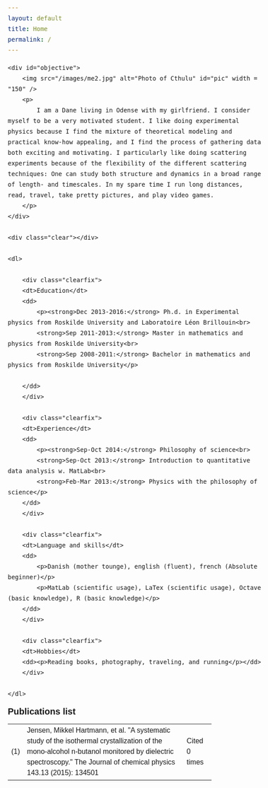 ```yaml
---
layout: default
title: Home
permalink: /
---
```


<script>
  (function(i,s,o,g,r,a,m){i['GoogleAnalyticsObject']=r;i[r]=i[r]||function(){
  (i[r].q=i[r].q||[]).push(arguments)},i[r].l=1*new Date();a=s.createElement(o),
  m=s.getElementsByTagName(o)[0];a.async=1;a.src=g;m.parentNode.insertBefore(a,m)
  })(window,document,'script','//www.google-analytics.com/analytics.js','ga');

  ga('create', 'UA-58194853-1', 'auto');
  ga('send', 'pageview');

</script>

<style type="text/css">
* { margin: 0; padding: 0; }
body { font: 16px Helvetica, Sans-Serif; line-height: 24px; background: url(images/noise.jpg); }
.clear { clear: both; }
.cite {float: right; font-size: 10px;}
#pic { float: right; padding: 0px 0px 30px 40px; }
h1 { margin: 0 0 16px 0; padding: 0 0 16px 0; font-size: 42px; font-weight: bold; letter-spacing: -2px; border-bottom: 1px solid #999; }
h2 { font-size: 20px; margin: 0 0 6px 0; position: relative; }
h2 span { position: absolute; bottom: 0; right: 0; font-style: italic; font-family: Georgia, Serif; font-size: 16px; color: #999; font-weight: normal; }
p { margin: 0 0 16px 0; }
a { color: #999; text-decoration: none;}
ul { margin: 0 0 32px 17px; }

#objective p { font-family: Georgia, Serif; font-style: italic; color: #666; }
dl { padding-top: 40px; }
dt { 
    width: 130px;
    font-style: italic;
    font-weight: bold;
    font-size: 18px;
    text-align: right; 
    padding: 0 26px 0 0;
    float: left;
    height: 100px;
    border-right: 1px solid #999; 
}

dd p {
    padding-left: 180px;
}

dl .clearfix {
    padding-bottom: 20px;
}
</style>

<div id="page-wrap">
        
    <div id="objective">
        <img src="/images/me2.jpg" alt="Photo of Cthulu" id="pic" width = "150" />
        <p>
            I am a Dane living in Odense with my girlfriend. I consider myself to be a very motivated student. I like doing experimental physics because I find the mixture of theoretical modeling and practical know-how appealing, and I find the process of gathering data both exciting and motivating. I particularly like doing scattering experiments because of the flexibility of the different scattering techniques: One can study both structure and dynamics in a broad range of length- and timescales. In my spare time I run long distances, read, travel, take pretty pictures, and play video games. 
        </p>
    </div>
    
    <div class="clear"></div>
    
    <dl>

        <div class="clearfix">
        <dt>Education</dt>
        <dd>
            <p><strong>Dec 2013-2016:</strong> Ph.d. in Experimental physics from Roskilde University and Laboratoire Léon Brillouin<br>
            <strong>Sep 2011-2013:</strong> Master in mathematics and physics from Roskilde University<br>
            <strong>Sep 2008-2011:</strong> Bachelor in mathematics and physics from Roskilde University</p>
               
        </dd>
        </div>
              
        <div class="clearfix">         
        <dt>Experience</dt>
        <dd>
            <p><strong>Sep-Oct 2014:</strong> Philosophy of science<br>
            <strong>Sep-Oct 2013:</strong> Introduction to quantitative data analysis w. MatLab<br>
            <strong>Feb-Mar 2013:</strong> Physics with the philosophy of science</p>
        </dd>
        </div>
        
        <div class="clearfix">
        <dt>Language and skills</dt>
        <dd>
            <p>Danish (mother tounge), english (fluent), french (Absolute beginner)</p>
            <p>MatLab (scientific usage), LaTex (scientific usage), Octave (basic knowledge), R (basic knowledge)</p>
        </dd>
        </div>
        
        <div class="clearfix">
        <dt>Hobbies</dt>
        <dd><p>Reading books, photography, traveling, and running</p></dd>
        </div>
        
    </dl>

</div>

<div class="clear"></div>
<h2>Publications list</h2>
<table style="width:80%">
    <tr>
        <td>(1)</td>
        <td>Jensen, Mikkel Hartmann, et al. "A systematic study of the isothermal crystallization of the mono-alcohol n-butanol monitored by dielectric spectroscopy." The Journal of chemical physics 143.13 (2015): 134501</td>
        <td>Cited 0 times</td>
    </tr>
</table>
<style type="text/css">
table.gridtable {
    font-family: verdana,arial,sans-serif;
    font-size:12px;
    border-width: 0px;
    border-collapse: collapse;
}
table.gridtable th {
    border-width: 0px;
    padding: 4px;
    border-style: solid;
}
table.gridtable td {
    padding: 8px;
}

td:nth-child(3) {background: rgb(0,255,0);}
</style>









